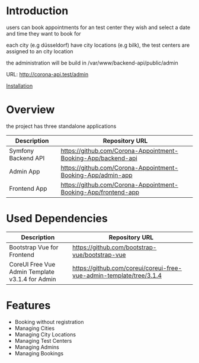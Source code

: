 # Introduction

users can book appointments for an test center they wish and select a date and time they want to book for

each city (e.g düsseldorf) have city locations (e.g bilk), the test centers are assigned to an city location

the administration will be build in /var/www/backend-api/public/admin

URL: http://corona-api.test/admin

[Installation](documentation/installation.md)

# Overview

the project has three standalone applications

| Description         | Repository URL                                                 | 
|---------------------|----------------------------------------------------------------|
| Symfony Backend API | https://github.com/Corona-Appointment-Booking-App/backend-api  |
| Admin App           | https://github.com/Corona-Appointment-Booking-App/admin-app    |
| Frontend App        | https://github.com/Corona-Appointment-Booking-App/frontend-app |

# Used Dependencies

| Description                                     | Repository URL                                                      | 
|-------------------------------------------------|---------------------------------------------------------------------|
| Bootstrap Vue for Frontend                      | https://github.com/bootstrap-vue/bootstrap-vue                      |
| CoreUI Free Vue Admin Template v3.1.4 for Admin | https://github.com/coreui/coreui-free-vue-admin-template/tree/3.1.4 |

# Features

* Booking without registration
* Managing Cities
* Managing City Locations
* Managing Test Centers
* Managing Admins
* Managing Bookings
